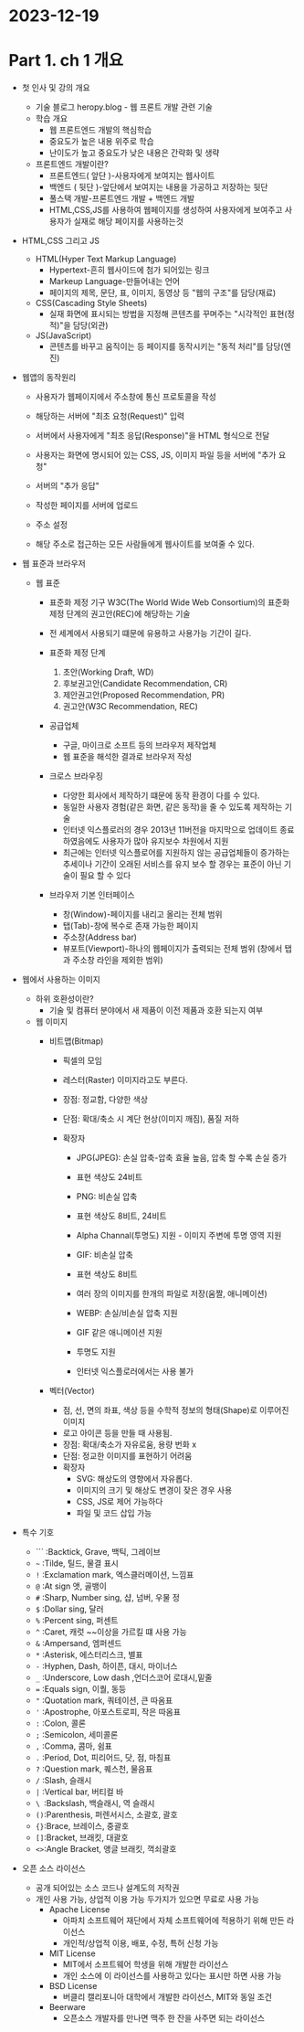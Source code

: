 # 2023-12-19
# Part 1. ch 1 개요

- 첫 인사 및 강의 개요
  - 기술 블로그 heropy.blog - 웹 프론트 개발 관련 기술 
  - 학습 개요
    - 웹 프론트엔드 개발의 핵심학습
    - 중요도가 높은 내용 위주로 학습
    - 난이도가 높고 중요도가 낮은 내용은 간략화 및 생략
  - 프론트엔드 개발이란?
    - 프론트엔드( 앞단 )-사용자에게 보여지는 웹사이트
    - 백엔드 ( 뒷단 )-앞단에서 보여지는 내용을 가공하고 저장하는 뒷단
    - 풀스택 개발-프론트엔드 개발 + 백엔드 개발
    - HTML,CSS,JS를 사용하여 웹페이지를 생성하여 사용자에게 보여주고 사용자가 실재로 해당 페이지를 사용하는것

- HTML,CSS 그리고 JS
  - HTML(Hyper Text Markup Language)
    - Hypertext-흔히 웹사이드에 첨가 되어있는 링크
    - Markeup Language-만들어내는 언어
    - 페이지의 제목, 문단, 표, 이미지, 동영상 등 "웹의 구조"를 담당(재료)
  - CSS(Cascading Style Sheets)
    - 실재 화면에 표시되는 방법을 지정해 콘텐츠를 꾸며주는 "시각적인 표현(정적)"을 담당(외관)
  - JS(JavaScript)
    - 콘텐츠를 바꾸고 움직이는 등 페이지를 동작시키는 "동적 처리"를 담당(엔진)
  
- 웹앱의 동작원리
  - 사용자가 웹페이지에서 주소창에 통신 프로토콜을 작성
  - 해당하는 서버에 "최초 요청(Request)" 입력
  - 서버에서 사용자에게 "최초 응답(Response)"을 HTML 형식으로 전달
  - 사용자는 화면에 명시되어 있는 CSS, JS, 이미지 파일 등을 서버에 "추가 요청"
  - 서버의 "추가 응답"

  - 작성한 페이지를 서버에 업로드
  - 주소 설정
  - 해당 주소로 접근하는 모든 사람들에게 웹사이트를 보여줄 수 있다.

- 웹 표준과 브라우저
  - 웹 표준
    - 표준화 제정 기구 W3C(The World Wide Web Consortium)의 표준화 제정 단계의 권고안(REC)에 해당하는 기술
    - 전 세계에서 사용되기 떄문에 유용하고 사용가능 기간이 길다.
    - 표준화 제정 단계
      1. 초안(Working Draft, WD)
      2. 후보권고안(Candidate Recommendation, CR)
      3. 제안권고안(Proposed Recommendation, PR)
      4. 권고안(W3C Recommendation, REC)
    
    - 공급업체
      - 구글, 마이크로 소프트 등의 브라우저 제작업체
      - 웹 표준을 해석한 결과로 브라우저 작성

    - 크로스 브라우징
      - 다양한 회사에서 제작하기 떄문에 동작 환경이 다를 수 있다.
      - 동일한 사용자 경험(같은 화면, 같은 동작)을 줄 수 있도록 제작하는 기술
      - 인터넷 익스플로러의 경우 2013년 11버전을 마지막으로 업데이트 종료하였음에도 사용자가 많아 유지보수 차원에서 지원
      - 최근에는 인터넷 익스플로어를 지원하지 않는 공급업체들이 증가하는 추세이나 기간이 오래된 서비스를 유지 보수 할 경우는 표준이 아닌 기술이 필요 할 수 있다

    - 브라우저 기본 인터페이스
      - 창(Window)-페이지를 내리고 올리는 전체 범위
      - 탭(Tab)-창에 복수로 존재 가능한 페이지
      - 주소창(Address bar)
      - 뷰포트(Viewport)-하나의 웹페이지가 출력되는 전체 범위 (창에서 탭과 주소창 라인을 제외한 범위)

- 웹에서 사용하는 이미지
  - 하위 호환성이란?
    - 기술 및 컴퓨터 분야에서 새 제품이 이전 제품과 호환 되는지 여부
  - 웹 이미지
    - 비트맵(Bitmap)
      - 픽셀의 모임
      - 레스터(Raster) 이미지라고도 부른다.
      - 장점: 정교함, 다양한 색상
      - 단점: 확대/축소 시 계단 현상(이미지 깨짐), 품질 저하
      
      - 확장자
        - JPG(JPEG): 손실 압축-압축 효율 높음, 압축 할 수록 손실 증가
        - 표현 색상도 24비트
        
        - PNG: 비손실 압축
        - 표현 색상도 8비트, 24비트
        - Alpha Channal(투명도) 지원 - 이미지 주변에 투명 영역 지원
        
        - GIF: 비손실 압축
        - 표현 색상도 8비트
        - 여러 장의 이미지를 한개의 파일로 저장(움짤, 애니메이션)
        
        - WEBP: 손실/비손실 압축 지원
        - GIF 같은 애니메이션 지원
        - 투명도 지원
        - 인터넷 익스플로러에서는 사용 불가

    - 벡터(Vector)
      - 점, 선, 면의 좌표, 색상 등을 수학적 정보의 형태(Shape)로 이루어진 이미지
      - 로고 아이콘 등을 만들 때 사용됨.
      - 장점: 확대/축소가 자유로움, 용량 번화 x
      - 단점: 정교한 이미지를 표현하기 어려움
      - 확장자
        - SVG: 해상도의 영향에서 자유롭다.
        - 이미지의 크기 및 해상도 변경이 잦은 경우 사용 
        - CSS, JS로 제어 가능하다
        - 파일 및 코드 삽입 가능

- 특수 기호
  -  `\`` :Backtick, Grave, 백틱, 그레이브
  -  `~` :Tilde, 틸드, 물결 표시
  -  `!` :Exclamation mark, 엑스클러메이션, 느낌표
  -  `@` :At sign 앳, 골뱅이
  -  `#` :Sharp, Number sing, 샵, 넘버, 우물 정
  -  `$` :Dollar sing, 달러
  -  `%` :Percent sing, 퍼센트
  -  `^` :Caret, 캐럿 ~~이상을 가르킬 떄 사용 가능
  -  `&` :Ampersand, 엠퍼센드
  -  `*` :Asterisk, 에스터리스크, 별표
  -  `-` :Hyphen, Dash, 하이픈, 대시, 마이너스
  -  `_` :Underscore, Low dash ,언더스코어 로대시,밑줄
  -  `=` :Equals sign, 이퀄, 동등
  -  `"` :Quotation mark, 쿼테이션, 큰 따옴표
  -  `'` :Apostrophe, 아포스트로피, 작은 따옴표
  -  `:` :Colon, 콜론
  -  `;` :Semicolon, 세미콜론
  -  `,` :Comma, 콤마, 쉼표
  -  `.` :Period, Dot, 피리어드, 닷, 점, 마침표
  -  `?` :Question mark, 퀘스천, 물음표
  -  `/` :Slash, 슬래시
  -  `|` :Vertical bar, 버티컬 바
  -  `\ `:Backslash, 백슬래시, 역 슬래시
  -  `()`:Parenthesis, 퍼렌서시스, 소괄호, 괄호
  -  `{}`:Brace, 브레이스, 중괄호
  -  `[]`:Bracket, 브래킷, 대괄호
  -  `<>`:Angle Bracket, 앵글 브래킷, 꺽쇠괄호

- 오픈 소스 라이선스
  - 공개 되어있는 소스 코드나 설계도의 저작권
  - 개인 사용 가능, 상업적 이용 가능 두가지가 있으면 무료로 사용 가능
    - Apache License 
      - 아파치 소프트웨어 재단에서 자체 소프트웨어에 적용하기 위해 만든 라이선스
      - 개인적/상업적 이용, 배포, 수정, 특허 신청 가능
    - MIT License
      - MIT에서 소프트웨어 학생을 위해 개발한 라이선스
      - 개인 소스에 이 라이선스를 사용하고 있다는 표시만 하면 사용 가능
    - BSD License
      - 버클리 캘리포니아 대학에서 개발한 라이선스, MIT와 동일 조건
    - Beerware
      - 오픈소스 개발자를 만나면 맥주 한 잔을 사주면 되는 라이선스 









  


  
